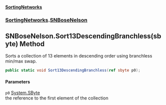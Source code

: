 #### [SortingNetworks](index.md 'index')
### [SortingNetworks](SortingNetworks.md 'SortingNetworks').[SNBoseNelson](SortingNetworks_SNBoseNelson.md 'SortingNetworks.SNBoseNelson')
## SNBoseNelson.Sort13DescendingBranchless(sbyte) Method
Sorts a collection of 13 elements in descending order using branchless min/max swap.  
```csharp
public static void Sort13DescendingBranchless(ref sbyte p0);
```
#### Parameters
<a name='SortingNetworks_SNBoseNelson_Sort13DescendingBranchless(sbyte)_p0'></a>
`p0` [System.SByte](https://docs.microsoft.com/en-us/dotnet/api/System.SByte 'System.SByte')  
the reference to the first element of the collection
  
